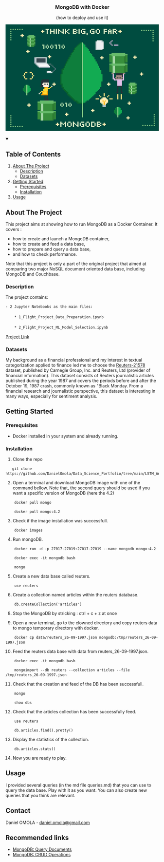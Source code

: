 <!--
[![Contributors][contributors-shield]][contributors-url]
[![Forks][forks-shield]][forks-url]
[![Stargazers][stars-shield]][stars-url]
[![Issues][issues-shield]][issues-url]
[![MIT License][license-shield]][license-url]
[![LinkedIn][linkedin-shield]][linkedin-url]
 -->


<!-- PROJECT LOGO -->
<br />
<h3 align="center">MongoDB with Docker</h3>
<p align="center">(how to deploy and use it)</p>
<p align="center">
  <a href="https://executive-education.dauphine.psl.eu/formations/executive-master-diplome-universite/ia-science-donnees" target="_blank">
    <img src="images/image_2.gif" alt="Logo" width="600" height="350">
  </a>




<!-- TABLE OF CONTENTS -->
<details open="open">
  <summary><h2> Table of Contents</h2></summary>
  <ol>
    <li>
      <a href="#about-the-project">About The Project</a>
      <ul>
        <li><a href="#description">Description</a></li>
      </ul>
      <ul>
        <li><a href="#datasets">Datasets</a></li>
      </ul>
    </li>
    <li>
      <a href="#getting-started">Getting Started</a>
      <ul>
        <li><a href="#prerequisites">Prerequisites</a></li>
        <li><a href="#installation">Installation</a></li>
      </ul>
    </li>
    <li><a href="#usage">Usage</a></li>

  </ol>
</details>



<!-- ABOUT THE PROJECT -->
## About The Project
  
This project aims at showing how to run MongoDB as a Docker Container. 
It covers :
* how to create and launch a MongoDB container,
* how to create and feed a data base,
* how to prepare and query a data base,
* and how to check performance.

Note that this project is only a part of the original project that aimed at comparing two major NoSQL document oriented
data base, including MongoDB and Couchbase. 
	

### Description
The project contains:

```sh
- 2 Jupyter Notebooks as the main files:

	* 1_Flight_Project_Data_Preparation.ipynb
	
	* 2_Flight_Project_ML_Model_Selection.ipynb
```

<a href="https://github.com/DanielOmola/Data_Science_Portfolio/tree/main/LSTM_Anomaly_Detection" target="_blank">Project Link</a>
	

### Datasets

My background as a financial professional and my interest in textual categorization applied to finance led me to choose the 
<a href="https://chewbii.com/wp-content/uploads/2015/11/reuters_26-09-1997.json_.zip" target="_blank">Reuters-21578</a> dataset,
published by Carnegie Group, Inc. and Reuters, Ltd (provider of financial information). 
This dataset consists of Reuters journalistic articles published during the year 1987 and covers the periods before and after the October 19, 1987 crash, commonly known as "Black Monday.
From a financial research and journalistic perspective, this dataset is interesting in many ways, especially for sentiment analysis.


<!-- GETTING STARTED -->
## Getting Started


### Prerequisites
*  Docker installed in your system and already running.


### Installation

1. Clone the repo
```JS
   git clone https://github.com/DanielOmola/Data_Science_Portfolio/tree/main/LSTM_Anomaly_Detection
```
2. Open a terminal and download MongoDB image with one of the command bellow.
Note that, the second query should be used if you want a specific version of MongoDB (here the 4.2)

```JS
	docker pull mongo	
```

```JS
	docker pull mongo:4.2
```
3. Check if the image installation was successfull. 

```JS
	docker images
```

4. Run mongoDB. 

```JS
	docker run -d -p 27017-27019:27017-27019 --name mongodb mongo:4.2
```
```JS
	docker exec -it mongodb bash
```
```JS
	mongo
```
5. Create a new data base called reuters. 
```JS
	use reuters
```
6. Create a collection named articles within the reuters database. 

```JS
	db.createCollection('articles')
```
8. Stop the MongoDB by stricking : ctrl + c + z at once

9. Open a new terminal, go to the clowned directory and copy reuters data to mongo temporary directory with docker. 

```JS
	docker cp data/reuters_26-09-1997.json mongodb:/tmp/reuters_26-09-1997.json
```

10. Feed the reuters data base with data from reuters_26-09-1997.json. 
```JS
	docker exec -it mongodb bash
```
```JS
	mongoimport --db reuters --collection articles --file /tmp/reuters_26-09-1997.json
```

11. Check that the creation and feed of the DB has been successfull. 

```JS
	mongo
```
```JS
	show dbs
```

12. Check that the articles collection has been successfully feed. 
```JS
	use reuters
```
```JS
	db.articles.find().pretty()
```
13. Display the statistics of the collection. 
```JS
	db.articles.stats()
```
14. Now you are ready to play.


<!-- USAGE EXAMPLES -->
## Usage

I provided several queries (in the md file queries.md) that you can use to query
the data base. Play with it as you want. You can also create new queries that you think are relevant. 


<!-- CONTACT -->
## Contact

Daniel OMOLA - daniel.omola@gmail.com


<!-- Recommended links -->
## Recommended links

* <a href="https://docs.mongodb.com/manual/tutorial/query-documents/" target="_blank">MongoDB: Query Documents</a>
* <a href="https://docs.mongodb.com/manual/crud/" target="_blank">MongoDB: CRUD Operations</a>
